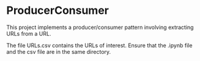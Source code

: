 # ProducerConsumer

This project implements a producer/consumer pattern involving extracting URLs from a URL.

The file URLs.csv contains the URLs of interest. Ensure that the .ipynb file and the csv file are in the same directory.

